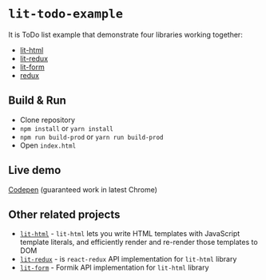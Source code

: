 # `lit-todo-example`

It is ToDo list example that demonstrate four libraries working together:

* [lit-html](https://github.com/PolymerLabs/lit-html)
* [lit-redux](https://github.com/jmas/lit-redux)
* [lit-form](https://github.com/jmas/lit-form)
* [redux](https://github.com/reactjs/redux)

## Build & Run

* Clone repository
* `npm install` or `yarn install`
* `npm run build-prod` or `yarn run build-prod`
* Open `index.html`

## Live demo

[Codepen](https://codepen.io/alex_maslakov/pen/GOmJmN) (guaranteed work in latest Chrome)

## Other related projects

* [`lit-html`](https://github.com/PolymerLabs/lit-html) - `lit-html` lets you write HTML templates with JavaScript template literals, and efficiently render and re-render those templates to DOM
* [`lit-redux`](https://github.com/jmas/lit-redux) - is `react-redux` API implementation for `lit-html` library
* [`lit-form`](https://github.com/jmas/lit-form) - Formik API implementation for `lit-html` library
